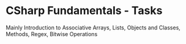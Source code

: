 # CSharp Fundamentals - Tasks
Mainly Introduction to Associative Arrays, Lists, Objects and Classes, Methods, Regex, Bitwise Operations
